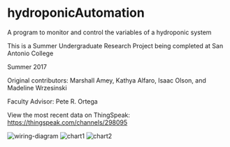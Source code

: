 # hydroponicAutomation

A program to monitor and control the variables of a hydroponic system

This is a Summer Undergraduate Research Project being completed at San Antonio College

Summer 2017

Original contributors:
Marshall Amey,
Kathya Alfaro,
Isaac Olson,
and Madeline Wrzesinski

Faculty Advisor:
Pete R. Ortega

View the most recent data on ThingSpeak: https://thingspeak.com/channels/298095

![wiring-diagram](https://user-images.githubusercontent.com/24355731/27982105-e6b00328-635f-11e7-8721-fe0cd6cad272.JPG)
![chart1](https://user-images.githubusercontent.com/24355731/29590969-1c44d178-8762-11e7-8570-320660e3b8bf.JPG)
![chart2](https://user-images.githubusercontent.com/24355731/29590968-1c3f2764-8762-11e7-8261-abe31f88a43c.JPG)
